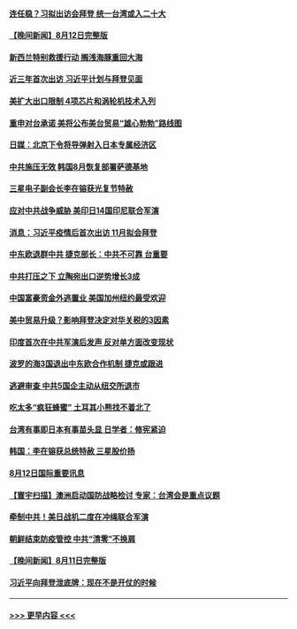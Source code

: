 #### [连任稳？习拟出访会拜登 统一台湾或入二十大](../pages/prog202/a103501309.md?t=08131101) 
#### [【晚间新闻】8月12日完整版](../pages/prog202/a103501274.md?t=08131101) 
#### [新西兰特别救援行动 搁浅海豚重回大海](../pages/prog202/a103501154.md?t=08131101) 
#### [近三年首次出访 习近平计划与拜登见面](../pages/prog202/a103501139.md?t=08131101) 
#### [美扩大出口限制 4项芯片和涡轮机技术入列](../pages/prog202/a103501093.md?t=08131101) 
#### [重申对台承诺 美将公布美台贸易“雄心勃勃”路线图](../pages/prog202/a103501052.md?t=08131101) 
#### [日媒：北京下令将导弹射入日本专属经济区](../pages/prog202/a103501055.md?t=08131101) 
#### [中共施压无效 韩国8月恢复部署萨德基地](../pages/prog202/a103500962.md?t=08131101) 
#### [三星电子副会长李在镕获光复节特赦](../pages/prog202/a103500959.md?t=08131101) 
#### [应对中共战争威胁 美印日14国印尼联合军演](../pages/prog202/a103500987.md?t=08131101) 
#### [消息：习近平疫情后首次出访 11月拟会拜登](../pages/prog202/a103500933.md?t=08131101) 
#### [中东欧退群中共 捷克部长：中共不可靠 台重要](../pages/prog202/a103500970.md?t=08131101) 
#### [中共打压之下 立陶宛出口逆势增长3成](../pages/prog202/a103500943.md?t=08131101) 
#### [中国富豪资金外逃置业 美国加州纽约最受欢迎](../pages/prog202/a103500922.md?t=08131101) 
#### [美中贸易升级？影响拜登决定对华关税的3因素](../pages/prog202/a103500838.md?t=08131101) 
#### [印度首次在中共军演后发声 反对单方面改变现状](../pages/prog202/a103500809.md?t=08131101) 
#### [波罗的海3国退出中东欧合作机制 捷克或跟进](../pages/prog202/a103500787.md?t=08131101) 
#### [逃避审查 中共5国企主动从纽交所退市](../pages/prog202/a103500782.md?t=08131101) 
#### [吃太多“疯狂蜂蜜” 土耳其小熊找不着北了](../pages/prog202/a103500697.md?t=08131101) 
#### [台湾有事即日本有事苗头显 日学者：修宪紧迫](../pages/prog202/a103500680.md?t=08131101) 
#### [韩国：李在镕获总统特赦 三星股价扬](../pages/prog202/a103500667.md?t=08131101) 
#### [8月12日国际重要讯息](../pages/prog202/a103500665.md?t=08131101) 
#### [【寰宇扫描】澳洲启动国防战略检讨 专家：台湾会是重点议题](../pages/prog202/a103500518.md?t=08131101) 
#### [牵制中共！美日战机二度在冲绳联合军演](../pages/prog202/a103500509.md?t=08131101) 
#### [朝鲜结束防疫管控 中共“清零”不换肩](../pages/prog202/a103500499.md?t=08131101) 
#### [【晚间新闻】8月11日完整版](../pages/prog202/a103500478.md?t=08131101) 
#### [习近平向拜登泄底牌：现在不是开仗的时候](../pages/prog202/a103500450.md?t=08131101) 

----
#### [ >>> 更早内容 <<< ](../indexes/prog202-earlier.md)
